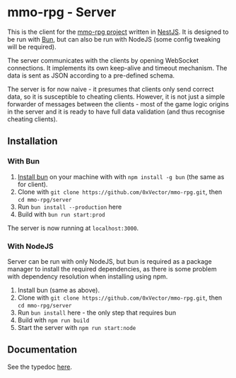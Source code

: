 # mmo-rpg - Server

This is the client for the [mmo-rpg project](../) written in [NestJS](https://nestjs.com/). It is designed to be run with [Bun](https://bun.sh), but can also be run with NodeJS (some config tweaking will be required).

The server communicates with the clients by opening WebSocket connections. It implements its own keep-alive and timeout mechanism. The data is sent as JSON according to a pre-defined schema.

The server is for now naive - it presumes that clients only send correct data, so it is susceptible to cheating clients. However, it is not just a simple forwarder of messages between the clients - most of the game logic origins in the server and it is ready to have full data validation (and thus recognise cheating clients).

## Installation

### With Bun

1. [Install bun](https://bun.sh/) on your machine with  with `npm install -g bun` (the same as for client).
2. Clone with `git clone https://github.com/0xVector/mmo-rpg.git`, then `cd mmo-rpg/server`
3. Run `bun install --production` here
4. Build with `bun run start:prod`

The server is now running at `localhost:3000`.

### With NodeJS

Server can be run with only NodeJS, but bun is required as a package manager to install the required dependencies, as there is some problem with dependency resolution when installing using npm.

1. Install bun (same as above).
2. Clone with `git clone https://github.com/0xVector/mmo-rpg.git`, then `cd mmo-rpg/server`
3. Run `bun install` here - the only step that requires bun
4. Build with `npm run build`
5. Start the server with `npm run start:node`

## Documentation

See the typedoc [here](https://0xvector.me/mmo-rpg/server).
